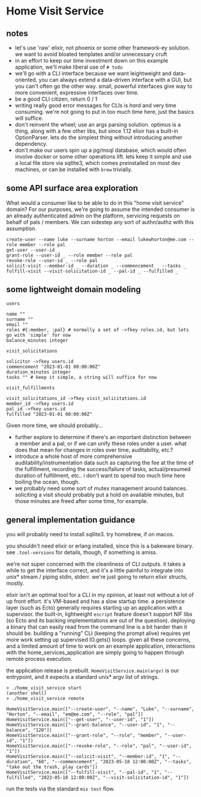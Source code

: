 # Home Visit Service

## notes

- let's use 'raw' elixir, not phoenix or some other framework-ey solution. we
  want to avoid bloated templates and/or unnecessary cruft
- in an effort to keep our time investment down on this example application,
  we'll make liberal use of `# todo`
- we'll go with a CLI interface because we want leightweight and data-oriented.
  you can always extend a data-driven interface with a GUI, but you can't often
  go the other way. small, powerful interfaces give way to more convenient,
  expressive interfaces over time.
- be a good CLI citizen, return 0 / 1
- writing really good error messages for CLIs is _hard_ and very time consuming.
  we're not going to put in too much time here, just the basics will suffice.
- don't reinvent the wheel; use an args parsing solution. optimus is a thing,
  along with a few other libs, but since 1.12 elixir has a built-in
  OptionParser. lets do the simplest thing without introducing another
  dependency.
- don't make our users spin up a pg/msql database, which would often involve
  docker or some other operations lift. lets keep it simple and use a local file
  store via sqllite3, which comes preinstalled on most dev machines, or can be
  installed with `brew` trivially.

## some API surface area exploration

What would a consumer like to be able to do in this "home visit service" domain?
For our purposes, we're going to assume the intended consumer is an already
authenticated admin on the platform, servicing requests on behalf of pals /
members. We can sidestep any sort of authn/authz with this assumption.

```
create-user --name luke --surname horton --email lukewhorton@me.com --role member --role pal
get-user --user-id _
grant-role --user-id _ --role member --role pal
revoke-role --user-id _ --role pal
solicit-visit --member-id _ --duration _ --commencement _ --tasks _
fulfill-visit --visit-solicitation-id _ --pal-id _ --fulfilled _
```

## some lightweight domain modeling

```
users

name ""
surname ""
email ""
roles #{:member, :pal} # normally a set of ->fkey roles.id, but lets go with 'simple' for now
balance_minutes integer
```

```
visit_solicitations

solicitor ->fkey users.id
commencement "2023-01-01 00:00:00Z"
duration_minutes integer
tasks "" # keep it simple, a string will suffice for now
```

```
visit_fulfillments

visit_solicitations_id ->fkey visit_solicitations.id
member_id ->fkey users.id
pal_id ->fkey users.id
fulfilled "2023-01-01 00:00:00Z"
```

Given more time, we should probably...

- further explore to determine if there's an important distinction between a
  member and a pal, or if we can unify these roles under a user. what does that
  mean for changes in roles over time, auditability, etc.?
- introduce a whole host of more comprehensive auditability/instrumentation data
  such as capturing the fee at the time of the fulfillment, recording the
  success/failure of tasks, actual/presumed duration of fulfillment, etc.. i
  don't want to spend too much time here boiling the ocean, though.
- we probably need some sort of mutex management around balances. soliciting a
  visit should probably put a hold on available minutes, but those minutes are
  freed after some time, for example.

## general implementation guidance

you will probably need to install sqllite3. try homebrew, if on macos.

you shouldn't need elixir or erlang installed, since this is a bakeware binary.
see `.tool-versions` for details, though, if something is amiss.

we're not super concerned with the cleanliness of CLI outputs. it takes a while
to get the interface correct, and it's a little painful to integrate into unix*
stream / piping stdin, stderr. we're just going to return elixir structs, mostly.

elixir isn't an optimal tool for a CLI in my opinion, at least not without a lot
of up front effort. it's VM-based and has a slow startup time. a persistence
layer (such as Ecto) generally requires starting up an application with a
supervisor. the built-in, lightweight `escript` feature doesn't support NIF libs
(so Ecto and its backing implementations are out of the question). deploying a
binary that can easily read from the command line is a bit harder than it should
be. building a "running" CLI (keeping the prompt alive) requires yet more work
setting up supervised IO.gets() loops. given all these concerns, and a limited
amount of time to work on an example application, interactions with the
home_services_application are simply going to happen through remote process
execution.

the application release is prebuilt. `HomeVisitService.main(argv)` is our
entrypoint, and it expects a standard unix* argv list of strings.

```
> ./home_visit_service start
(another shell)
> ./home_visit_service remote

HomeVisitService.main(["--create-user", "--name", "Luke", "--surname", "Horton", "--email", "em@me.com", "--role", "pal"])
HomeVisitService.main(["--get-user", "--user-id", "1"])
HomeVisitService.main(["--grant-balance", "--user-id", "1", "--balance", "120"])
HomeVisitService.main(["--grant-role", "--role", "member", "--user-id", "1"])
HomeVisitService.main(["--revoke-role", "--role", "pal", "--user-id", "1"])
HomeVisitService.main(["--solicit-visit", "--member-id", "1", "--duration", "60", "--commencement", "2023-05-18 12:00:00Z", "--tasks", "take out the trash, play cards"])
HomeVisitService.main(["--fulfill-visit", "--pal-id", "1", "--fulfilled", "2023-05-18 12:00:00Z", "--visit-solicitation-id", "1"])
```

run the tests via the standard `mix test` flow.
